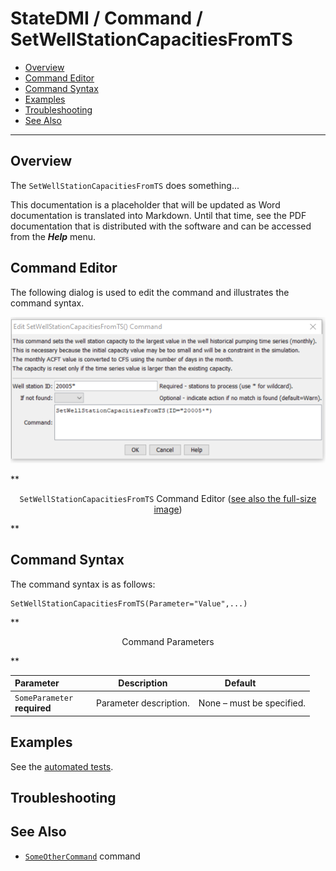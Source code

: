 # StateDMI / Command / SetWellStationCapacitiesFromTS #

* [Overview](#overview)
* [Command Editor](#command-editor)
* [Command Syntax](#command-syntax)
* [Examples](#examples)
* [Troubleshooting](#troubleshooting)
* [See Also](#see-also)

-------------------------

## Overview ##

The `SetWellStationCapacitiesFromTS` does something...

This documentation is a placeholder that will be updated as Word documentation is translated into Markdown.
Until that time, see the PDF documentation that is distributed with the software and can be accessed
from the ***Help*** menu.

## Command Editor ##

The following dialog is used to edit the command and illustrates the command syntax.

![SetWellStationCapacitiesFromTS](SetWellStationCapacitiesFromTS.png)

**<p style="text-align: center;">
`SetWellStationCapacitiesFromTS` Command Editor (<a href="../SetWellStationCapacitiesFromTS.png">see also the full-size image</a>)
</p>**

## Command Syntax ##

The command syntax is as follows:

```text
SetWellStationCapacitiesFromTS(Parameter="Value",...)
```
**<p style="text-align: center;">
Command Parameters
</p>**

| **Parameter**&nbsp;&nbsp;&nbsp;&nbsp;&nbsp;&nbsp;&nbsp;&nbsp;&nbsp;&nbsp;&nbsp;&nbsp; | **Description** | **Default**&nbsp;&nbsp;&nbsp;&nbsp;&nbsp;&nbsp;&nbsp;&nbsp;&nbsp;&nbsp; |
| --------------|-----------------|----------------- |
|`SomeParameter`<br>**required**|Parameter description.|None – must be specified.|

## Examples ##

See the [automated tests](https://github.com/OpenWaterFoundation/cdss-app-statedmi-main/tree/master/test/regression/commands/SetWellStationCapacitiesFromTS).

## Troubleshooting ##

## See Also ##

* [`SomeOtherCommand`](../SomeOtherCommand/SomeOtherCommand) command
